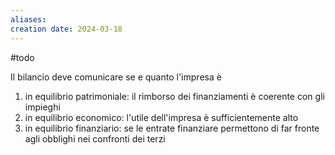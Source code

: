 ```yaml
---
aliases: 
creation date: 2024-03-18
---
```


#todo

Il bilancio deve comunicare se e quanto l'impresa è
1. in equilibrio patrimoniale: il rimborso dei finanziamenti è coerente con gli impieghi
2. in equilibrio economico: l'utile dell'impresa è sufficientemente alto
3. in equilibrio finanziario: se le entrate finanziare permettono di far fronte agli obblighi nei confronti dei terzi